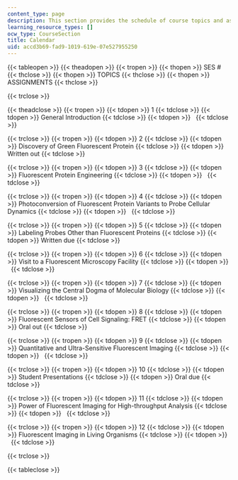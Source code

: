 ```yaml
---
content_type: page
description: This section provides the schedule of course topics and assignments.
learning_resource_types: []
ocw_type: CourseSection
title: Calendar
uid: accd3b69-fad9-1019-619e-07e527955250
---
```


{{< tableopen >}}
{{< theadopen >}}
{{< tropen >}}
{{< thopen >}}
SES #
{{< thclose >}}
{{< thopen >}}
TOPICS
{{< thclose >}}
{{< thopen >}}
ASSIGNMENTS
{{< thclose >}}

{{< trclose >}}

{{< theadclose >}}
{{< tropen >}}
{{< tdopen >}}
1
{{< tdclose >}}
{{< tdopen >}}
General Introduction
{{< tdclose >}}
{{< tdopen >}}
 
{{< tdclose >}}

{{< trclose >}}
{{< tropen >}}
{{< tdopen >}}
2
{{< tdclose >}}
{{< tdopen >}}
Discovery of Green Fluorescent Protein
{{< tdclose >}}
{{< tdopen >}}
Written out
{{< tdclose >}}

{{< trclose >}}
{{< tropen >}}
{{< tdopen >}}
3
{{< tdclose >}}
{{< tdopen >}}
Fluorescent Protein Engineering
{{< tdclose >}}
{{< tdopen >}}
 
{{< tdclose >}}

{{< trclose >}}
{{< tropen >}}
{{< tdopen >}}
4
{{< tdclose >}}
{{< tdopen >}}
Photoconversion of Fluorescent Protein Variants to Probe Cellular Dynamics
{{< tdclose >}}
{{< tdopen >}}
 
{{< tdclose >}}

{{< trclose >}}
{{< tropen >}}
{{< tdopen >}}
5
{{< tdclose >}}
{{< tdopen >}}
Labeling Probes Other than Fluorescent Proteins
{{< tdclose >}}
{{< tdopen >}}
Written due
{{< tdclose >}}

{{< trclose >}}
{{< tropen >}}
{{< tdopen >}}
6
{{< tdclose >}}
{{< tdopen >}}
Visit to a Fluorescent Microscopy Facility
{{< tdclose >}}
{{< tdopen >}}
 
{{< tdclose >}}

{{< trclose >}}
{{< tropen >}}
{{< tdopen >}}
7
{{< tdclose >}}
{{< tdopen >}}
Visualizing the Central Dogma of Molecular Biology
{{< tdclose >}}
{{< tdopen >}}
 
{{< tdclose >}}

{{< trclose >}}
{{< tropen >}}
{{< tdopen >}}
8
{{< tdclose >}}
{{< tdopen >}}
Fluorescent Sensors of Cell Signaling: FRET
{{< tdclose >}}
{{< tdopen >}}
Oral out
{{< tdclose >}}

{{< trclose >}}
{{< tropen >}}
{{< tdopen >}}
9
{{< tdclose >}}
{{< tdopen >}}
Quantitative and Ultra-Sensitive Fluorescent Imaging
{{< tdclose >}}
{{< tdopen >}}
 
{{< tdclose >}}

{{< trclose >}}
{{< tropen >}}
{{< tdopen >}}
10
{{< tdclose >}}
{{< tdopen >}}
Student Presentations
{{< tdclose >}}
{{< tdopen >}}
Oral due
{{< tdclose >}}

{{< trclose >}}
{{< tropen >}}
{{< tdopen >}}
11
{{< tdclose >}}
{{< tdopen >}}
Power of Fluorescent Imaging for High-throughput Analysis
{{< tdclose >}}
{{< tdopen >}}
 
{{< tdclose >}}

{{< trclose >}}
{{< tropen >}}
{{< tdopen >}}
12
{{< tdclose >}}
{{< tdopen >}}
Fluorescent Imaging in Living Organisms
{{< tdclose >}}
{{< tdopen >}}
 
{{< tdclose >}}

{{< trclose >}}

{{< tableclose >}}